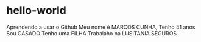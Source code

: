 # hello-world
Aprendendo a usar o Github
Meu nome é MARCOS CUNHA, 
Tenho 41 anos
Sou CASADO
Tenho uma FILHA
Trabalaho na LUSITANIA SEGUROS
